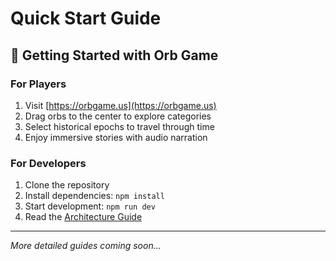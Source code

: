 # Quick Start Guide

## 🚀 Getting Started with Orb Game

### For Players
1. Visit [https://orbgame.us](https://orbgame.us)
2. Drag orbs to the center to explore categories
3. Select historical epochs to travel through time
4. Enjoy immersive stories with audio narration

### For Developers
1. Clone the repository
2. Install dependencies: `npm install`
3. Start development: `npm run dev`
4. Read the [Architecture Guide](../developer/architecture.md)

---
*More detailed guides coming soon...*
